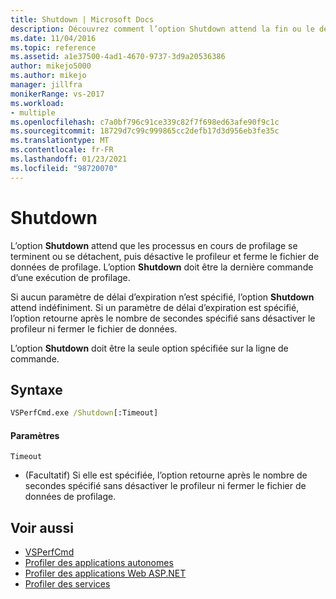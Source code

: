 ```yaml
---
title: Shutdown | Microsoft Docs
description: Découvrez comment l’option Shutdown attend la fin ou le détachement d’un processus actuellement profilé, puis désactive le profileur et ferme le fichier de données de profilage.
ms.date: 11/04/2016
ms.topic: reference
ms.assetid: a1e37500-4ad1-4670-9737-3d9a20536386
author: mikejo5000
ms.author: mikejo
manager: jillfra
monikerRange: vs-2017
ms.workload:
- multiple
ms.openlocfilehash: c7a0bf796c91ce339c82f7f698ed63afe90f9c1c
ms.sourcegitcommit: 18729d7c99c999865cc2defb17d3d956eb3fe35c
ms.translationtype: MT
ms.contentlocale: fr-FR
ms.lasthandoff: 01/23/2021
ms.locfileid: "98720070"
---
```

# <a name="shutdown"></a>Shutdown
L’option **Shutdown** attend que les processus en cours de profilage se terminent ou se détachent, puis désactive le profileur et ferme le fichier de données de profilage. L’option **Shutdown** doit être la dernière commande d’une exécution de profilage.

 Si aucun paramètre de délai d’expiration n’est spécifié, l’option **Shutdown** attend indéfiniment. Si un paramètre de délai d’expiration est spécifié, l’option retourne après le nombre de secondes spécifié sans désactiver le profileur ni fermer le fichier de données.

 L’option **Shutdown** doit être la seule option spécifiée sur la ligne de commande.

## <a name="syntax"></a>Syntaxe

```cmd
VSPerfCmd.exe /Shutdown[:Timeout]
```

#### <a name="parameters"></a>Paramètres
`Timeout`
- (Facultatif) Si elle est spécifiée, l’option retourne après le nombre de secondes spécifié sans désactiver le profileur ni fermer le fichier de données de profilage.

## <a name="see-also"></a>Voir aussi
- [VSPerfCmd](../profiling/vsperfcmd.md)
- [Profiler des applications autonomes](../profiling/command-line-profiling-of-stand-alone-applications.md)
- [Profiler des applications Web ASP.NET](../profiling/command-line-profiling-of-aspnet-web-applications.md)
- [Profiler des services](../profiling/command-line-profiling-of-services.md)
